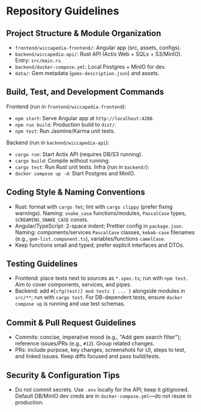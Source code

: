 # Repository Guidelines

## Project Structure & Module Organization
- `frontend/wiccapedia-frontend/`: Angular app (src, assets, configs).
- `backend/wiccapedia-api/`: Rust API (Actix Web + SQLx + S3/MinIO). Entry: `src/main.rs`.
- `backend/docker-compose.yml`: Local Postgres + MinIO for dev.
- `data/`: Gem metadata (`gems-description.json`) and assets.

## Build, Test, and Development Commands
Frontend (run in `frontend/wiccapedia-frontend`):
- `npm start`: Serve Angular app at `http://localhost:4200`.
- `npm run build`: Production build to `dist/`.
- `npm test`: Run Jasmine/Karma unit tests.

Backend (run in `backend/wiccapedia-api`):
- `cargo run`: Start Actix API (requires DB/S3 running).
- `cargo build`: Compile without running.
- `cargo test`: Run Rust unit tests.
Infra (run in `backend/`):
- `docker compose up -d`: Start Postgres and MinIO.

## Coding Style & Naming Conventions
- Rust: format with `cargo fmt`; lint with `cargo clippy` (prefer fixing warnings). Naming: `snake_case` functions/modules, `PascalCase` types, `SCREAMING_SNAKE_CASE` consts.
- Angular/TypeScript: 2-space indent; Prettier config in `package.json`. Naming: components/services `PascalCase` classes, `kebab-case` filenames (e.g., `gem-list.component.ts`), variables/functions `camelCase`.
- Keep functions small and typed; prefer explicit interfaces and DTOs.

## Testing Guidelines
- Frontend: place tests next to sources as `*.spec.ts`; run with `npm test`. Aim to cover components, services, and pipes.
- Backend: add `#[cfg(test)] mod tests { ... }` alongside modules in `src/**`; run with `cargo test`. For DB-dependent tests, ensure `docker compose up` is running and use test schemas.

## Commit & Pull Request Guidelines
- Commits: concise, imperative mood (e.g., "Add gem search filter"); reference issues/PRs (e.g., `#12`). Group related changes.
- PRs: include purpose, key changes, screenshots for UI, steps to test, and linked issues. Keep diffs focused and pass build/tests.

## Security & Configuration Tips
- Do not commit secrets. Use `.env` locally for the API; keep it gitignored. Default DB/MinIO dev creds are in `docker-compose.yml`—do not reuse in production.
